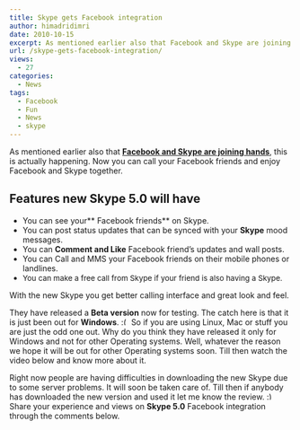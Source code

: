 ```yaml
---
title: Skype gets Facebook integration
author: himadridimri
date: 2010-10-15
excerpt: As mentioned earlier also that Facebook and Skype are joining hands, this is actually happening. Now you can call your Facebook friends and enjoy Facebook and Skype together.
url: /skype-gets-facebook-integration/
views:
  - 27
categories:
  - News
tags:
  - Facebook
  - Fun
  - News
  - skype
---
```

As mentioned earlier also that <a href="http://fbknol.com/facebook-joining-hands-with-skype/" onclick="_gaq.push(['_trackEvent', 'outbound-article', 'http://fbknol.com/facebook-joining-hands-with-skype/', 'Facebook and Skype are joining hands']);" ><strong>Facebook and Skype are joining hands</strong></a>, this is actually happening. Now you can call your Facebook friends and enjoy Facebook and Skype together.

## Features new Skype 5.0 will have

  * You can see your** Facebook friends** on Skype.
  * You can post status updates that can be synced with your **Skype** mood messages.
  * You can **Comment and Like** Facebook friend&#8217;s updates and wall posts.
  * You can Call and MMS your Facebook friends on their mobile phones or landlines.
  * <span style="font-size: 13.3333px">You can make a free call from Skype if your friend is also having a Skype.</span>

With the new Skype you get better calling interface and great look and feel.

They have released a **Beta version** now for testing. The catch here is that it is just been out for **Windows**. <img src="http://devilsworkshop.org/wp-includes/images/smilies/frownie.png" alt=":(" class="wp-smiley" style="height: 1em; max-height: 1em;" /> So if you are using Linux, Mac or stuff you are just the odd one out. Why do you think they have released it only for Windows and not for other Operating systems. Well, whatever the reason we hope it will be out for other Operating systems soon. Till then watch the video below and know more about it.

Right now people are having difficulties in downloading the new Skype due to some server problems. It will soon be taken care of. Till then if anybody has downloaded the new version and used it let me know the review. <img src="http://devilsworkshop.org/wp-includes/images/smilies/simple-smile.png" alt=":)" class="wp-smiley" style="height: 1em; max-height: 1em;" /> Share your experience and views on **Skype 5.0** Facebook integration through the comments below.
